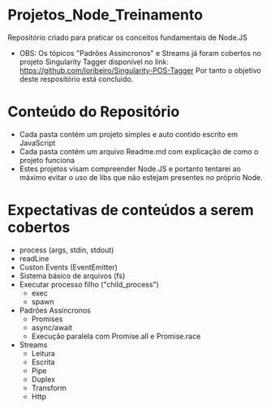 # Projetos_Node_Treinamento
Repositório criado para praticar os conceitos fundamentais de Node.JS

- OBS: Os tópicos "Padrões Assincronos" e Streams já foram cobertos no projeto Singularity Tagger
disponível no link: https://github.com/loribeiro/Singularity-POS-Tagger
Por tanto o objetivo deste respositório está concluido.

# Conteúdo do Repositório
  - Cada pasta contém um projeto simples e auto contido escrito em JavaScript
  - Cada pasta contém um arquivo Readme.md com explicação de como o projeto funciona
  - Estes projetos visam compreender Node.JS e portanto tentarei ao máximo evitar o uso
  de libs que não estejam presentes no próprio Node.
  
  
# Expectativas de conteúdos a serem cobertos
  - process (args, stdin, stdout)
  - readLine
  - Custon Events (EventEmitter)
  - Sistema básico de arquivos (fs)
  - Executar processo filho ("child_process")
    - exec
    - spawn
  - Padrões Assincronos
    - Promises
    - async/await
    - Execução paralela com Promise.all e Promise.race
  - Streams
    - Leitura
    - Escrita
    - Pipe
    - Duplex
    - Transform
    - Http
    
